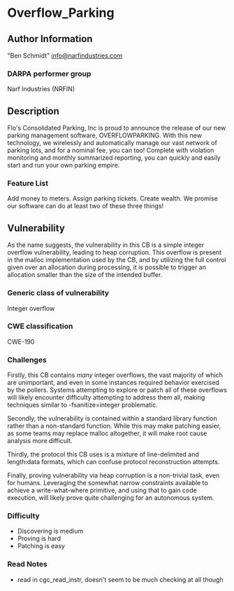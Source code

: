 # Overflow_Parking

## Author Information

"Ben Schmidt" <info@narfindustries.com>

### DARPA performer group

Narf Industries (NRFIN)

## Description

Flo's Consolidated Parking, Inc is proud to announce the release of our new parking management software, OVERFLOWPARKING.
With this new technology, we wirelessly and automatically manage our vast network of parking lots, and for a nominal fee, you can too!
Complete with violation monitoring and monthly summarized reporting, you can quickly and easily start and run your own parking empire.

### Feature List

Add money to meters.
Assign parking tickets.
Create wealth.
We promise our software can do at least two of these three things!

## Vulnerability

As the name suggests, the vulnerability in this CB is a simple integer overflow vulnerability, leading to heap corruption. This overflow is present in the malloc implementation used by the CB, and by utilizing the full control given over an allocation during processing, it is possible to trigger an allocation smaller than the size of the intended buffer.

### Generic class of vulnerability

Integer overflow

### CWE classification

CWE-190

### Challenges

Firstly, this CB contains *many* integer overflows, the vast majority of which are unimportant, and even in some instances required behavior exercised by the pollers. Systems attempting to explore or patch all of these overflows will likely encounter difficulty attempting to address them all, making techniques similar to -fsanitize=integer problematic.

Secondly, the vulnerability is contained within a standard library function rather than a non-standard function. While this may make patching easier, as some teams may replace malloc altogether, it will make root cause analysis more difficult. 

Thirdly, the protocol this CB uses is a mixture of line-delimited and length:data formats, which can confuse protocol reconstruction attempts.

Finally, proving vulnerability via heap corruption is a non-trivial task, even for humans. Leveraging the somewhat narrow constraints available to achieve a write-what-where primitive, and using that to gain code execution, will likely prove quite challenging for an autonomous system.

### Difficulty
- Discovering is medium
- Proving is hard
- Patching is easy

### Read Notes

* read in cgc_read_instr, doesn't seem to be much checking at all though